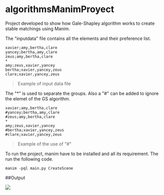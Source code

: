 # algorithmsManimProyect

Project developed to show how Gale-Shapley algorithm works to create stable matchings using Manim.

The "inputdata" file contains all the elements and their preference list.

	xavier;amy,bertha,clare
	yancey;bertha,amy,clare
	zeus;amy,bertha,clare
	*
	amy;zeus,xavier,yancey
	bertha;xavier,yancey,zeus
	clare;xavier,yancey,zeus

>Example of input data file

The "*" is used to separate the groups. Also a "#" can be added to ignore the elemet of the GS algorithm.

	xavier;amy,bertha,clare
	#yancey;bertha,amy,clare
	#zeus;amy,bertha,clare
	*
	amy;zeus,xavier,yancey
	#bertha;xavier,yancey,zeus
	#clare;xavier,yancey,zeus

>Example of the use of "#"

To run the project, manim have to be installed and all its requirement. The run the following code.

	manim -pql main.py CreateScene

##Output

![](https://github.com/IsaiasPachecoIPN/algorithmsManimProyect/blob/main/Result3.gif)
